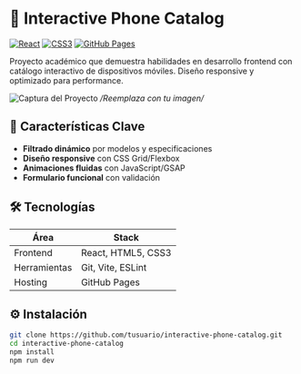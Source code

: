 # 📱 Interactive Phone Catalog 

[![React](https://img.shields.io/badge/React-18.x-61DAFB?logo=react)](https://reactjs.org/)
[![CSS3](https://img.shields.io/badge/CSS3-Grid%20%26%20Flexbox-1572B6?logo=css3)](https://developer.mozilla.org/en-US/docs/Web/CSS)
[![GitHub Pages](https://img.shields.io/badge/Demo-GitHub%20Pages-222?logo=github)](https://tusuario.github.io/interactive-phone-catalog/)

Proyecto académico que demuestra habilidades en desarrollo frontend con catálogo interactivo de dispositivos móviles. Diseño responsive y optimizado para performance.

![Captura del Proyecto](/screenshots/preview.jpg) */*Reemplaza con tu imagen*/*

## 🚀 Características Clave
- **Filtrado dinámico** por modelos y especificaciones
- **Diseño responsive** con CSS Grid/Flexbox
- **Animaciones fluidas** con JavaScript/GSAP
- **Formulario funcional** con validación

## 🛠 Tecnologías
| Área          | Stack                  |
|---------------|------------------------|
| Frontend      | React, HTML5, CSS3     |
| Herramientas  | Git, Vite, ESLint      |
| Hosting       | GitHub Pages           |

## ⚙️ Instalación
```bash
git clone https://github.com/tusuario/interactive-phone-catalog.git
cd interactive-phone-catalog
npm install
npm run dev